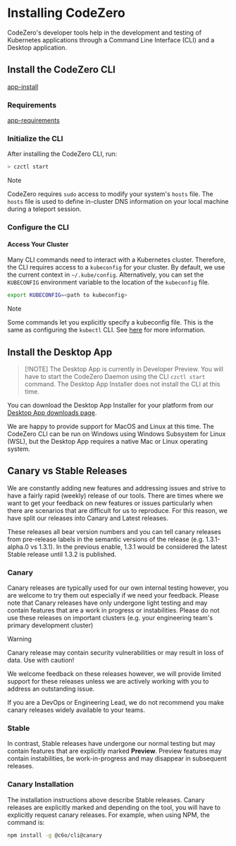 # Installing CodeZero

CodeZero's developer tools help in the development and testing of Kubernetes applications through
a Command Line Interface (CLI) and a Desktop application.

## Install the CodeZero CLI

[app-install](../_fragments/app-install.md ':include')

### Requirements

[app-requirements](../_fragments/app-requirements.md ':include')

### Initialize the CLI

After installing the CodeZero CLI, run:

```bash
> czctl start
```

> [!NOTE]
> CodeZero requires `sudo` access to modify your system's `hosts` file. The `hosts` file
> is used to define in-cluster DNS information on your local machine during a teleport session.

### Configure the CLI

#### Access Your Cluster

Many CLI commands need to interact with a Kubernetes cluster. Therefore, the CLI requires access to a `kubeconfig` for your cluster. By default, we use the current context in `~/.kube/config`. Alternatively, you can set the `KUBECONFIG` environment variable to the location of the `kubeconfig` file.

```bash
export KUBECONFIG=<path to kubeconfig>
```

> [!NOTE]
> Some commands let you explicitly specify a kubeconfig file.
> This is the same as configuring the `kubectl` CLI. See [here](https://kubernetes.io/docs/concepts/configuration/organize-cluster-access-kubeconfig/) for more information.

## Install the Desktop App

> [!NOTE] The Desktop App is currently in Developer Preview. You will have to start the CodeZero Daemon using the CLI `czctl start` command. The Desktop App Installer does not install the CLI at this time.

You can download the Desktop App Installer for your platform from our [Desktop App downloads page](https://codezero.io/platform/desktop).

We are happy to provide support for MacOS and Linux at this time. The CodeZero CLI can be run on Windows using Windows Subsystem for Linux (WSL), but the Desktop App requires a native Mac or Linux operating system.

## Canary vs Stable Releases

We are constantly adding new features and addressing issues and strive to have a fairly rapid (weekly) release of our tools. There are times where we want to get your feedback on new features or issues particularly when there are scenarios that are difficult for us to reproduce. For this reason, we have split our releases into Canary and Latest releases.

These releases all bear version numbers and you can tell canary releases from pre-release labels in the semantic versions of the release (e.g. 1.3.1-alpha.0 vs 1.3.1). In the previous enable, 1.3.1 would be considered the latest Stable release until 1.3.2 is published.

### Canary

Canary releases are typically used for our own internal testing however, you are welcome to try them out especially if we need your feedback. Please note that Canary releases have only undergone light testing and may contain features that are a work in progress or instabilities. Please do not use these releases on important clusters (e.g. your engineering team's primary development cluster)

> [!WARNING]
> Canary release may contain security vulnerabilities or may result in loss of data. Use with caution!

We welcome feedback on these releases however, we will provide limited support for these releases unless we are actively working with you to address an outstanding issue.

If you are a DevOps or Engineering Lead, we do not recommend you make canary releases widely available to your teams.

### Stable

In contrast, Stable releases have undergone our normal testing but may contain features that are explicitly marked **Preview**. Preview features may contain instabilities, be work-in-progress and may disappear in subsequent releases.

### Canary Installation

The installation instructions above describe Stable releases. Canary releases are explicitly marked and depending on the tool, you will have to explicitly request canary releases. For example, when using NPM, the command is:

``` bash
npm install -g @c6o/cli@canary
```
